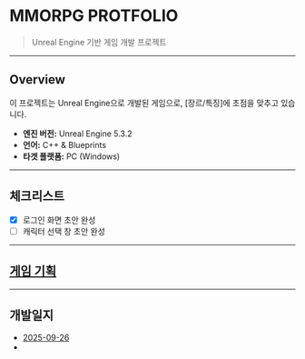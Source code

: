 

#  MMORPG PROTFOLIO

>  Unreal Engine 기반 게임 개발 프로젝트

---
##  Overview

이 프로젝트는 Unreal Engine으로 개발된 게임으로, [장르/특징]에 초점을 맞추고 있습니다.  
- **엔진 버전:** Unreal Engine 5.3.2 
- **언어:** C++ & Blueprints  
- **타겟 플랫폼:** PC (Windows)

---
## 체크리스트

- [x] 로그인 화면 초안 완성
- [ ] 캐릭터 선택 창 초안 완성

---
## [게임 기획](Docs/GameDesign/GameDesign.md)

---
## 개발일지
- [2025-09-26](Docs/DevLog/20250926.md)
- 